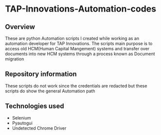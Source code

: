# TAP-Innovations-Automation-codes

## Overview
These are python Automation scripts I created while working as an automation developer for TAP Innovations. The scripts main purpose is to access old HCM(Human Capital
Mangement) systems and transfer over documents into new HCM systems through a process known as Document migration

## Repository information
These scripts do not work since the credentials are redacted but these scripts do show the general Automation path

## Technologies used
- Selenium
- Pyautogui
- Undetected Chrome Driver

